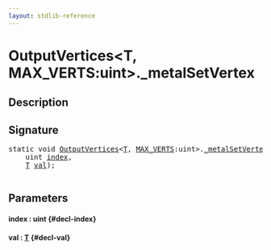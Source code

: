 ```yaml
---
layout: stdlib-reference
---
```


# OutputVertices\<T, MAX\_VERTS:uint\>\.\_metalSetVertex

## Description





## Signature 

<pre>
<span class='code_keyword'>static</span> <span class="code_keyword">void</span> <a href="/stdlib-reference/types/OutputVertices/index" class="code_type">OutputVertices</a>&lt;<a href="/stdlib-reference/types/OutputVertices/index#typeparam-T" class="code_type">T</a>, <a href="/stdlib-reference/types/OutputVertices/index#decl-MAX_VERTS" class="code_var">MAX_VERTS</a>:<span class="code_keyword">uint</span>&gt;.<a href="/stdlib-reference/types/OutputVertices/metalSetVertex">_metalSetVertex</a>(
    <span class="code_keyword">uint</span> <a href="/stdlib-reference/types/OutputVertices/metalSetVertex#decl-index" class="code_param">index</a>,
    <a href="/stdlib-reference/types/OutputVertices/index#typeparam-T" class="code_type">T</a> <a href="/stdlib-reference/types/OutputVertices/metalSetVertex#decl-val" class="code_param">val</a>);

</pre>

## Parameters

#### index  : uint {#decl-index}
#### val  : [T](/stdlib-reference/types/OutputVertices/index#typeparam-T) {#decl-val}

